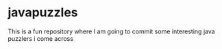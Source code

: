 # javapuzzles
This is a fun repository where I am going to commit some interesting java puzzlers i come across
